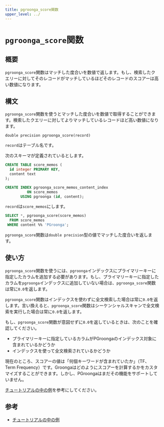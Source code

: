 ```yaml
---
title: pgroonga_score関数
upper_level: ../
---
```


# `pgroonga_score`関数

## 概要

`pgroonga_score`関数はマッチした度合いを数値で返します。もし、検索したクエリーに対してそのレコードがマッチしているほどそのレコードのスコアーは高い数値になります。

## 構文

`pgroonga_score`関数を使うとマッチした度合いを数値で取得することができます。検索したクエリーに対してよりマッチしているレコードほど高い数値になります。

```text
double precision pgroonga_score(record)
```

`record`はテーブル名です。

次のスキーマが定義されているとします。

```sql
CREATE TABLE score_memos (
  id integer PRIMARY KEY,
  content text
);

CREATE INDEX pgroonga_score_memos_content_index
          ON score_memos
       USING pgroonga (id, content);
```

`record`は`score_memos`にします。

```sql
SELECT *, pgroonga_score(score_memos)
  FROM score_memos
 WHERE content %% 'PGroonga';
```

`pgroonga_score`関数は`double precision`型の値でマッチした度合いを返します。

## 使い方

`pgroonga_score`関数を使うには、`pgroonga`インデックスにプライマリーキーに指定したカラムを追加する必要があります。もし、プライマリーキーに指定したカラムを`pgroonga`インデックスに追加していない場合は、`pgroonga_score`関数は常に`0.0`を返します。

`pgroonga_score`関数はインデックスを使わずに全文検索した場合は常に`0.0`を返します。言い換えると、`pgroonga_score`関数はシーケンシャルスキャンで全文検索を実行した場合は常に`0.0`を返します。

もし、`pgroonga_score`関数が意図せずに`0.0`を返しているときは、次のことを確認してください。

  * プライマリーキーに指定しているカラムがPGroongaのインデックス対象に含まれているかどうか
  * インデックスを使って全文検索されているかどうか

現在のところ、スコアーの値は「何個キーワードが含まれていたか」（TF、Term Frequency）です。Groongaはどのようにスコアーを計算するかをカスタマイズすることができます。しかし、PGroongaはまだその機能をサポートしていません。

[チュートリアルの中の例](../../tutorial/#score)を参考にしてください。

## 参考

  * [チュートリアルの中の例](../../tutorial/#score)
